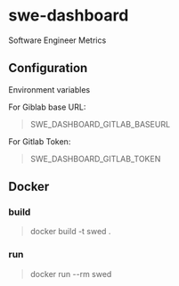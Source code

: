 # swe-dashboard

Software Engineer Metrics

## Configuration

Environment variables

For Giblab base URL:
>SWE_DASHBOARD_GITLAB_BASEURL

For Gitlab Token:
>SWE_DASHBOARD_GITLAB_TOKEN


## Docker

### build

> docker build -t swed .

### run

> docker run --rm swed
